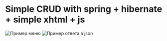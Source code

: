 # Simple CRUD with spring + hibernate + simple xhtml + js

![Пример меню](http://savepic.ru/13268620.png)
![Пример ответа в json](http://savepic.ru/13269644.png)
